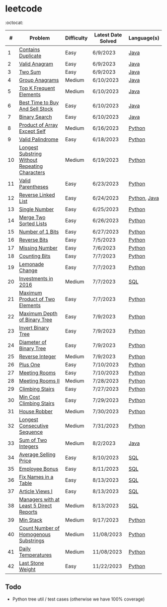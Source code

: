 # leetcode

:octocat:

| #   | Problem                                                                                                                         | Difficulty | Latest Date Solved | Language(s)                                                                                                                                                                                                                      |
| --- | ------------------------------------------------------------------------------------------------------------------------------- | ---------- | ------------------ | -------------------------------------------------------------------------------------------------------------------------------------------------------------------------------------------------------------------------------- |
| 1   | [Contains Duplicate](https://leetcode.com/problems/contains-duplicate/)                                                         | Easy       | 6/9/2023           | [Java](https://github.com/maxdemaio/leetcode/blob/main/java-problems/src/main/java/array/ContainsDuplicate.java)                                                                                                                 |
| 2   | [Valid Anagram](https://leetcode.com/problems/valid-anagram/)                                                                   | Easy       | 6/9/2023           | [Java](https://github.com/maxdemaio/leetcode/blob/main/java-problems/src/main/java/string/ValidAnagram.java)                                                                                                                     |
| 3   | [Two Sum](https://leetcode.com/problems/two-sum/)                                                                               | Easy       | 6/9/2023           | [Java](https://github.com/maxdemaio/leetcode/blob/main/java-problems/src/main/java/array/TwoSum.java)                                                                                                                            |
| 4   | [Group Anagrams](https://leetcode.com/problems/group-anagrams/)                                                                 | Medium     | 6/10/2023          | [Java](https://github.com/maxdemaio/leetcode/blob/main/java-problems/src/main/java/array/GroupAnagrams.java)                                                                                                                     |
| 5   | [Top K Frequent Elements](https://leetcode.com/problems/top-k-frequent-elements/)                                               | Medium     | 6/10/2023          | [Java](https://github.com/maxdemaio/leetcode/blob/main/java-problems/src/main/java/array/TopKFrequentElements.java)                                                                                                              |
| 6   | [Best Time to Buy And Sell Stock](https://leetcode.com/problems/best-time-to-buy-and-sell-stock/)                               | Easy       | 6/10/2023          | [Java](https://github.com/maxdemaio/leetcode/blob/main/java-problems/src/main/java/array/BestTimeToBuyAndSellStock.java)                                                                                                         |
| 7   | [Binary Search](https://leetcode.com/problems/binary-search/)                                                                   | Easy       | 6/10/2023          | [Java](https://github.com/maxdemaio/leetcode/blob/main/java-problems/src/main/java/searchSort/BinarySearch.java)                                                                                                                 |
| 8   | [Product of Array Except Self](https://leetcode.com/problems/product-of-array-except-self/)                                     | Medium     | 6/16/2023          | [Python](https://github.com/maxdemaio/leetcode/blob/main/python-problems/arrays/productnotself.py)                                                                                                                               |
| 9   | [Valid Palindrome](https://leetcode.com/problems/valid-palindrome)                                                              | Easy       | 6/18/2023          | [Python](https://github.com/maxdemaio/leetcode/blob/main/python-problems/twopointers/validpalindrome.py)                                                                                                                         |
| 10  | [Longest Substring Without Repeating Characters](https://leetcode.com/problems/longest-substring-without-repeating-characters/) | Medium     | 6/19/2023          | [Python](https://github.com/maxdemaio/leetcode/blob/main/python-problems/slidingwindow/longestsubstringwithoutrepchars.py)                                                                                                       |
| 11  | [Valid Parentheses](https://leetcode.com/problems/valid-parentheses/solutions/)                                                 | Easy       | 6/23/2023          | [Python](https://github.com/maxdemaio/leetcode/blob/main/python-problems/stack/validparen.py)                                                                                                                                    |
| 12  | [Reverse Linked List](https://leetcode.com/problems/reverse-linked-list/)                                                       | Easy       | 6/24/2023          | [Python](https://github.com/maxdemaio/leetcode/blob/main/python-problems/linkedlist/reverselinkedlist.py), [Java](https://github.com/maxdemaio/leetcode/blob/main/java-problems/src/main/java/linkedList/ReverseLinkedList.java) |
| 13  | [Single Number](https://leetcode.com/problems/single-number/)                                                                   | Easy       | 6/25/2023          | [Python](https://github.com/maxdemaio/leetcode/blob/main/python-problems/bitmanipulation/singlenum.py)                                                                                                                           |
| 14  | [Merge Two Sorted Lists](https://leetcode.com/problems/merge-two-sorted-lists/)                                                 | Easy       | 6/26/2023          | [Python](https://github.com/maxdemaio/leetcode/blob/main/python-problems/linkedlist/mergetwosortedlists.py)                                                                                                                      |
| 15  | [Number of 1 Bits](https://leetcode.com/problems/number-of-1-bits/)                                                             | Easy       | 6/27/2023          | [Python](https://github.com/maxdemaio/leetcode/blob/main/python-problems/bitmanipulation/num1bits.py)                                                                                                                            |
| 16  | [Reverse Bits](https://leetcode.com/problems/reverse-bits/)                                                                     | Easy       | 7/5/2023           | [Python](https://github.com/maxdemaio/leetcode/blob/main/python-problems/bitmanipulation/reversebits.py)                                                                                                                         |
| 17  | [Missing Number](https://leetcode.com/problems/missing-number/)                                                                 | Easy       | 7/6/2023           | [Python](https://github.com/maxdemaio/leetcode/blob/main/python-problems/bitmanipulation/missingnum.py)                                                                                                                          |
| 18  | [Counting Bits](https://leetcode.com/problems/counting-bits/)                                                                   | Easy       | 7/7/2023           | [Python](https://github.com/maxdemaio/leetcode/blob/main/python-problems/bitmanipulation/countingbits.py)                                                                                                                        |
| 19  | [Lemonade Change](https://leetcode.com/problems/lemonade-change/)                                                               | Easy       | 7/7/2023           | [Python](https://github.com/maxdemaio/leetcode/blob/main/python-problems/arrays/lemonadechange.py)                                                                                                                               |
| 20  | [Investments in 2016](https://leetcode.com/problems/investments-in-2016/)                                                       | Medium     | 7/7/2023           | [SQL](https://github.com/maxdemaio/leetcode/blob/main/sql-problems/investments-in-2016.sql)                                                                                                                                      |
| 21  | [Maximum Product of Two Elements](https://leetcode.com/problems/maximum-product-of-two-elements-in-an-array/)                   | Easy       | 7/7/2023           | [Python](https://github.com/maxdemaio/leetcode/blob/main/python-problems/arrays/maxprod2elements.py)                                                                                                                             |
| 22  | [Maximum Depth of Binary Tree](https://leetcode.com/problems/maximum-depth-of-binary-tree/)                                     | Easy       | 7/9/2023           | [Python](https://github.com/maxdemaio/leetcode/blob/main/python-problems/trees/maxdepthofbinarytree.py)                                                                                                                          |
| 23  | [Invert Binary Tree](https://leetcode.com/problems/invert-binary-tree/)                                                         | Easy       | 7/9/2023           | [Python](https://github.com/maxdemaio/leetcode/blob/main/python-problems/trees/invertbinarytree.py)                                                                                                                              |
| 24  | [Diameter of Binary Tree](https://leetcode.com/problems/diameter-of-binary-tree/)                                               | Easy       | 7/9/2023           | [Python](https://github.com/maxdemaio/leetcode/blob/main/python-problems/trees/diameterofbinarytree.py)                                                                                                                          |
| 25  | [Reverse Integer](https://leetcode.com/problems/reverse-integer/)                                                               | Medium     | 7/9/2023           | [Python](https://github.com/maxdemaio/leetcode/blob/main/python-problems/bitmanipulation/reverseinteger.py)                                                                                                                      |
| 26  | [Plus One](https://leetcode.com/problems/plus-one/)                                                                             | Easy       | 7/10/2023          | [Python](https://github.com/maxdemaio/leetcode/blob/main/python-problems/math/plusone.py)                                                                                                                                        |
| 27  | [Meeting Rooms](https://leetcode.com/problems/meeting-rooms/)                                                                   | Easy       | 7/10/2023          | [Python](https://github.com/maxdemaio/leetcode/blob/main/python-problems/internals/meetingrooms.py)                                                                                                                              |
| 28  | [Meeting Rooms II ](https://leetcode.com/problems/meeting-rooms-ii/)                                                            | Medium     | 7/28/2023          | [Python](https://github.com/maxdemaio/leetcode/blob/main/python-problems/internals/meetingrooms2.py)                                                                                                                             |
| 29  | [Climbing Stairs](https://leetcode.com/problems/climbing-stairs/)                                                               | Easy       | 7/27/2023          | [Python](https://github.com/maxdemaio/leetcode/blob/main/python-problems/dynamicprogramming/stairs.py)                                                                                                                           |
| 30  | [Min Cost Climbing Stairs](https://leetcode.com/problems/min-cost-climbing-stairs/)                                             | Easy       | 7/29/2023          | [Python](https://github.com/maxdemaio/leetcode/blob/main/python-problems/dynamicprogramming/mincostclimbingstairs.py)                                                                                                            |
| 31  | [House Robber](https://leetcode.com/problems/house-robber/)                                                                     | Medium     | 7/30/2023          | [Python](https://github.com/maxdemaio/leetcode/blob/main/python-problems/dynamicprogramming/houserobber.py)                                                                                                                      |
| 32  | [Longest Consecutive Sequence](https://leetcode.com/problems/longest-consecutive-sequence/)                                     | Medium     | 7/31/2023          | [Python](https://github.com/maxdemaio/leetcode/blob/main/python-problems/arrays/longestconsecutivesequence.py)                                                                                                                   |
| 33  | [Sum of Two Integers](https://leetcode.com/problems/sum-of-two-integers/)                                                       | Medium     | 8/2/2023           | [Java](https://github.com/maxdemaio/leetcode/blob/main/java-problems/src/main/java/bitManipulation/SumOfTwoIntegers.java)                                                                                                        |
| 34  | [Average Selling Price](https://leetcode.com/problems/average-selling-price/)                                                   | Easy       | 8/10/2023          | [SQL](https://github.com/maxdemaio/leetcode/blob/main/sql-problems/average-selling-price.sql)                                                                                                                                    |
| 35  | [Employee Bonus](https://leetcode.com/problems/employee-bonus/)                                                                 | Easy       | 8/11/2023          | [SQL](https://github.com/maxdemaio/leetcode/blob/main/sql-problems/employee-bonus.sql)                                                                                                                                           |
| 36  | [Fix Names in a Table](https://leetcode.com/problems/fix-names-in-a-table/)                                                     | Easy       | 8/13/2023          | [SQL](https://github.com/maxdemaio/leetcode/blob/main/sql-problems/fix-names-in-a-table.sql)                                                                                                                                     |
| 37  | [Article Views I](https://leetcode.com/problems/article-views-i/)                                                               | Easy       | 8/13/2023          | [SQL](https://github.com/maxdemaio/leetcode/blob/main/sql-problems/article-views-i.sql)                                                                                                                                          |
| 38  | [Managers with at Least 5 Direct Reports](https://leetcode.com/problems/managers-with-at-least-5-direct-reports/)               | Medium     | 8/13/2023          | [SQL](https://github.com/maxdemaio/leetcode/blob/main/sql-problems/managers-with-at-least-5-direct-reports.sql)                                                                                                                  |
| 39  | [Min Stack](https://leetcode.com/problems/min-stack/)                                                                           | Medium     | 9/17/2023          | [Python](https://github.com/maxdemaio/leetcode/blob/main/python-problems/stack/minstack.py)                                                                                                                                      |
| 40  | [Count Number of Homogenous Substrings](https://leetcode.com/problems/count-number-of-homogenous-substrings/description/)       | Medium     | 11/08/2023         | [Python](https://github.com/maxdemaio/leetcode/blob/main/python-problems/mmath/count_number_of_homogenous_substrings.py)                                                                                                         |
| 41  | [ Daily Temperatures](https://leetcode.com/problems/daily-temperatures/)                                                        | Medium     | 11/08/2023         | [Python](https://github.com/maxdemaio/leetcode/blob/main/python-problems/stack/dailytemperatures.py)                                                                                                                             |
| 42  | [ Last Stone Weight](https://leetcode.com/problems/last-stone-weight/)                                                          | Easy       | 11/22/2023         | [Python](https://github.com/maxdemaio/leetcode/blob/main/python-problems/heappqueue/laststoneweight.py)                                                                                                                          |

## Todo

- Python tree util / test cases (otherwise we have 100% coverage)
